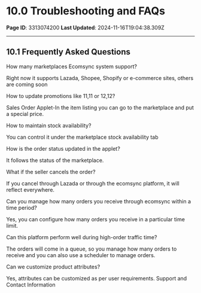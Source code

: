 # 10.0 Troubleshooting and FAQs﻿

**Page ID**: 3313074200
**Last Updated**: 2024-11-16T19:04:38.309Z

---

## 10.1 Frequently Asked Questions﻿
How many marketplaces Ecomsync system support?

Right now it supports Lazada, Shopee, Shopify or e-commerce sites, others are coming soon

How to update promotions like 11,11 or 12,12?

Sales Order Applet-In the item listing you can go to the marketplace and put a special price.

How to maintain stock availability?

You can control it under the marketplace stock availability tab

How is the order status updated in the applet?

It follows the status of the marketplace.

What if the seller cancels the order?

If you cancel through Lazada or through the ecomsync platform, it will reflect everywhere.

Can you manage how many orders you receive through ecomsync within a time period?

Yes, you can configure how many orders you receive in a particular time limit.

Can this platform perform well during high-order traffic time?

The orders will come in a queue, so you manage how many orders to receive and you can also use a scheduler to manage orders.

Can we customize product attributes?

Yes, attributes can be customized as per user requirements. Support and Contact Information

